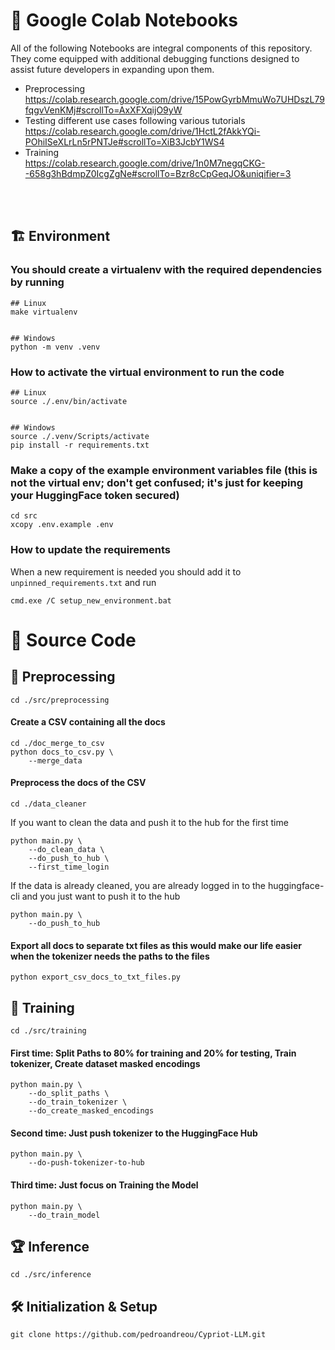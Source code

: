 # :memo: Google Colab Notebooks
All of the following Notebooks are integral components of this repository. They come equipped with additional debugging functions designed to assist future developers in expanding upon them.<br>
- Preprocessing<br>
    https://colab.research.google.com/drive/15PowGyrbMmuWo7UHDszL79fqgvVenKMj#scrollTo=AxXFXqijO9yW
- Testing different use cases following various tutorials<br>
    https://colab.research.google.com/drive/1HctL2fAkkYQi-POhiISeXLrLn5rPNTJe#scrollTo=XiB3JcbY1WS4
- Training<br>
    https://colab.research.google.com/drive/1n0M7negqCKG--658g3hBdmpZ0IcgZgNe#scrollTo=Bzr8cCpGeqJO&uniqifier=3
<br>
<br>

## :building_construction: Environment

### You should create a virtualenv with the required dependencies by running
```
## Linux
make virtualenv


## Windows
python -m venv .venv
```


### How to activate the virtual environment to run the code
```
## Linux
source ./.env/bin/activate


## Windows
source ./.venv/Scripts/activate
pip install -r requirements.txt
```


### Make a copy of the example environment variables file (this is not the virtual env; don't get confused; it's just for keeping your HuggingFace token secured)
```
cd src
xcopy .env.example .env
```


### How to update the requirements
When a new requirement is needed you should add it to `unpinned_requirements.txt` and run
```
cmd.exe /C setup_new_environment.bat
```


# :crossed_flags: Source Code
## :hammer: Preprocessing
```
cd ./src/preprocessing
```

#### Create a CSV containing all the docs
```
cd ./doc_merge_to_csv
python docs_to_csv.py \
    --merge_data
```

#### Preprocess the docs of the CSV
```
cd ./data_cleaner
```

If you want to clean the data and push it to the hub for the first time
```
python main.py \
    --do_clean_data \
    --do_push_to_hub \
    --first_time_login
```

If the data is already cleaned, you are already logged in to the huggingface-cli and you just want to push it to the hub
```
python main.py \
    --do_push_to_hub
```

#### Export all docs to separate txt files as this would make our life easier when the tokenizer needs the paths to the files
```
python export_csv_docs_to_txt_files.py
```


## :runner: Training
```
cd ./src/training
```
#### First time: Split Paths to 80% for training and 20% for testing, Train tokenizer, Create dataset masked encodings
```
python main.py \
    --do_split_paths \
    --do_train_tokenizer \
    --do_create_masked_encodings
```
#### Second time: Just push tokenizer to the HuggingFace Hub
```
python main.py \
    --do-push-tokenizer-to-hub
```
#### Third time: Just focus on Training the Model
```
python main.py \
    --do_train_model
```


## :trophy: Inference
```
cd ./src/inference
```


## 🛠 Initialization & Setup
    git clone https://github.com/pedroandreou/Cypriot-LLM.git
